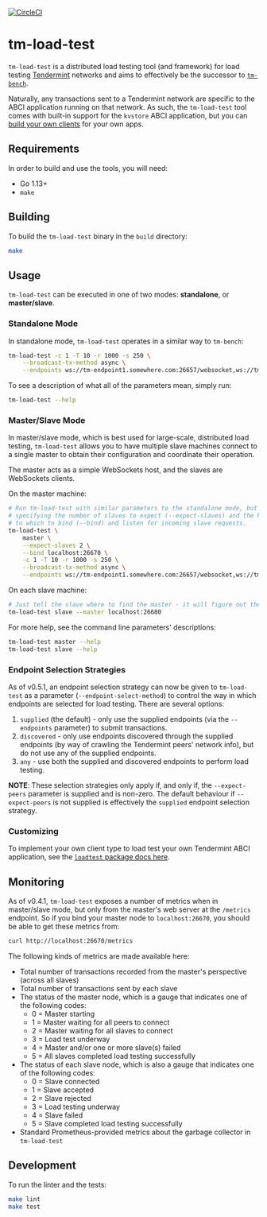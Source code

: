 [![CircleCI](https://circleci.com/gh/interchainio/tm-load-test/tree/master.svg?style=svg)](https://circleci.com/gh/interchainio/tm-load-test/tree/master)

# tm-load-test

`tm-load-test` is a distributed load testing tool (and framework) for load
testing [Tendermint](https://tendermint.com/) networks and aims to effectively
be the successor to [`tm-bench`](https://github.com/tendermint/tendermint/tree/master/tools/tm-bench).

Naturally, any  transactions sent to a Tendermint network are specific to the
ABCI application running on that network. As such, the `tm-load-test` tool comes
with built-in support for the `kvstore` ABCI application, but you can
[build your own clients](./pkg/loadtest/README.md) for your own apps.

## Requirements
In order to build and use the tools, you will need:

* Go 1.13+
* `make`

## Building
To build the `tm-load-test` binary in the `build` directory:

```bash
make
```

## Usage
`tm-load-test` can be executed in one of two modes: **standalone**, or
**master/slave**.

### Standalone Mode
In standalone mode, `tm-load-test` operates in a similar way to `tm-bench`:

```bash
tm-load-test -c 1 -T 10 -r 1000 -s 250 \
    --broadcast-tx-method async \
    --endpoints ws://tm-endpoint1.somewhere.com:26657/websocket,ws://tm-endpoint2.somewhere.com:26657/websocket
```

To see a description of what all of the parameters mean, simply run:

```bash
tm-load-test --help
```

### Master/Slave Mode
In master/slave mode, which is best used for large-scale, distributed load 
testing, `tm-load-test` allows you to have multiple slave machines connect to
a single master to obtain their configuration and coordinate their operation.

The master acts as a simple WebSockets host, and the slaves are WebSockets
clients.

On the master machine:

```bash
# Run tm-load-test with similar parameters to the standalone mode, but now 
# specifying the number of slaves to expect (--expect-slaves) and the host:port
# to which to bind (--bind) and listen for incoming slave requests.
tm-load-test \
    master \
    --expect-slaves 2 \
    --bind localhost:26670 \
    -c 1 -T 10 -r 1000 -s 250 \
    --broadcast-tx-method async \
    --endpoints ws://tm-endpoint1.somewhere.com:26657/websocket,ws://tm-endpoint2.somewhere.com:26657/websocket
```

On each slave machine:

```bash
# Just tell the slave where to find the master - it will figure out the rest.
tm-load-test slave --master localhost:26680
```

For more help, see the command line parameters' descriptions:

```bash
tm-load-test master --help
tm-load-test slave --help
```

### Endpoint Selection Strategies
As of v0.5.1, an endpoint selection strategy can now be given to `tm-load-test`
as a parameter (`--endpoint-select-method`) to control the way in which 
endpoints are selected for load testing. There are several options:

1. `supplied` (the default) - only use the supplied endpoints (via the 
   `--endpoints` parameter) to submit transactions.
2. `discovered` - only use endpoints discovered through the supplied endpoints
   (by way of crawling the Tendermint peers' network info), but do not use any
   of the supplied endpoints.
3. `any` - use both the supplied and discovered endpoints to perform load 
   testing.

**NOTE**: These selection strategies only apply if, and only if, the 
`--expect-peers` parameter is supplied and is non-zero. The default behaviour
if `--expect-peers` is not supplied is effectively the `supplied` endpoint
selection strategy.

### Customizing
To implement your own client type to load test your own Tendermint ABCI
application, see the [`loadtest` package docs here](./pkg/loadtest/README.md).

## Monitoring
As of v0.4.1, `tm-load-test` exposes a number of metrics when in master/slave 
mode, but only from the master's web server at the `/metrics` endpoint. So if
you bind your master node to `localhost:26670`, you should be able to get these
metrics from:

```bash
curl http://localhost:26670/metrics
```

The following kinds of metrics are made available here:

* Total number of transactions recorded from the master's perspective (across
  all slaves)
* Total number of transactions sent by each slave
* The status of the master node, which is a gauge that indicates one of the 
  following codes:
  * 0 = Master starting
  * 1 = Master waiting for all peers to connect
  * 2 = Master waiting for all slaves to connect
  * 3 = Load test underway
  * 4 = Master and/or one or more slave(s) failed
  * 5 = All slaves completed load testing successfully
* The status of each slave node, which is also a gauge that indicates one of the
  following codes:
  * 0 = Slave connected
  * 1 = Slave accepted
  * 2 = Slave rejected
  * 3 = Load testing underway
  * 4 = Slave failed
  * 5 = Slave completed load testing successfully
* Standard Prometheus-provided metrics about the garbage collector in 
  `tm-load-test`

## Development
To run the linter and the tests:

```bash
make lint
make test
```

